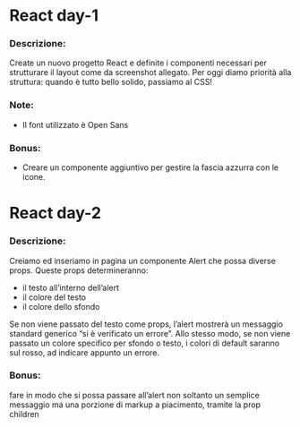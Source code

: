 # React day-1

### Descrizione:

Create un nuovo progetto React e definite i componenti necessari per strutturare il layout come da screenshot allegato.
Per oggi diamo priorità alla struttura: quando è tutto bello solido, passiamo al CSS!

### Note:

- Il font utilizzato è Open Sans

### Bonus:

- Creare un componente aggiuntivo per gestire la fascia azzurra con le icone.

# React day-2

### Descrizione:

Creiamo ed inseriamo in pagina un componente Alert che possa diverse props. Queste props determineranno:

- il testo all’interno dell’alert
- il colore del testo
- il colore dello sfondo

Se non viene passato del testo come props, l’alert mostrerà un messaggio standard generico “si è verificato un errore”.
Allo stesso modo, se non viene passato un colore specifico per sfondo o testo, i colori di default saranno sul rosso, ad indicare appunto un errore.

### Bonus:

fare in modo che si possa passare all’alert non soltanto un semplice messaggio ma una porzione di markup a piacimento, tramite la prop children
